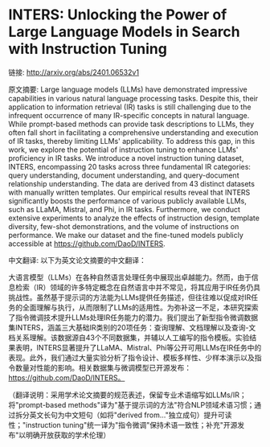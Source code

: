 # INTERS: Unlocking the Power of Large Language Models in Search with Instruction Tuning

链接: http://arxiv.org/abs/2401.06532v1

原文摘要:
Large language models (LLMs) have demonstrated impressive capabilities in
various natural language processing tasks. Despite this, their application to
information retrieval (IR) tasks is still challenging due to the infrequent
occurrence of many IR-specific concepts in natural language. While prompt-based
methods can provide task descriptions to LLMs, they often fall short in
facilitating a comprehensive understanding and execution of IR tasks, thereby
limiting LLMs' applicability. To address this gap, in this work, we explore the
potential of instruction tuning to enhance LLMs' proficiency in IR tasks. We
introduce a novel instruction tuning dataset, INTERS, encompassing 20 tasks
across three fundamental IR categories: query understanding, document
understanding, and query-document relationship understanding. The data are
derived from 43 distinct datasets with manually written templates. Our
empirical results reveal that INTERS significantly boosts the performance of
various publicly available LLMs, such as LLaMA, Mistral, and Phi, in IR tasks.
Furthermore, we conduct extensive experiments to analyze the effects of
instruction design, template diversity, few-shot demonstrations, and the volume
of instructions on performance. We make our dataset and the fine-tuned models
publicly accessible at https://github.com/DaoD/INTERS.

中文翻译:
以下为英文论文摘要的中文翻译：

大语言模型（LLMs）在各种自然语言处理任务中展现出卓越能力。然而，由于信息检索（IR）领域的许多特定概念在自然语言中并不常见，将其应用于IR任务仍具挑战性。虽然基于提示词的方法能为LLMs提供任务描述，但往往难以促成对IR任务的全面理解与执行，从而限制了LLMs的适用性。为弥补这一不足，本研究探索了指令微调技术提升LLMs处理IR任务能力的潜力。我们提出了新型指令微调数据集INTERS，涵盖三大基础IR类别的20项任务：查询理解、文档理解以及查询-文档关系理解。该数据源自43个不同数据集，并辅以人工编写的指令模板。实验结果表明，INTERS显著提升了LLaMA、Mistral、Phi等公开可用LLMs在IR任务中的表现。此外，我们通过大量实验分析了指令设计、模板多样性、少样本演示以及指令数量对性能的影响。相关数据集与微调模型已开源发布：https://github.com/DaoD/INTERS。

（翻译说明：采用学术论文摘要的规范表述，保留专业术语缩写如LLMs/IR；将"prompt-based methods"译为"基于提示词的方法"符合NLP领域术语习惯；通过拆分英文长句为中文短句（如将"derived from..."独立成句）提升可读性；"instruction tuning"统一译为"指令微调"保持术语一致性；补充"开源发布"以明确开放获取的学术伦理）

